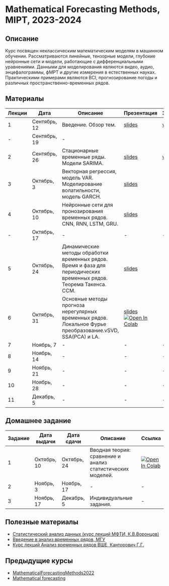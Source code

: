 # Mathematical Forecasting Methods, MIPT, 2023-2024

## Описание
Курс посвящен неклассическим математическим моделям в машинном обучении. Рассматриваются линейные, тензорные модели, глубокие нейронные сети и модели, работающие с дифференциальными уравнениями. Данными для моделирования являются видео, аудио, энцефалограммы, фМРТ и другие измерения в естественных науках. Практическими примерами являются BCI, прогнозирование погоды и различных пространственно-временных рядов.

## Материалы

| Лекции | Дата | Описание | Презентация | Запись |
|---------|------|-------------|---------|-------| 
| 1 | Сентябрь, 12 | Введение. Обзор тем. | [slides](https://github.com/intsystems/MathematicalForecastingMethods/blob/main/lectures/lecture_1/lecture1.pdf) | [video](https://www.youtube.com/live/8Hn3Vj0yMic?si=d9vWlQiDTV1XD8mG) |
| - | Сентябрь, 19 | - | | |
| 2 | Сентябрь, 26 | Стационарные временные ряды. Модели SARIMA.|[slides](https://github.com/intsystems/MathematicalForecastingMethods/blob/main/lectures/lecture_2/lecture2.pdf)|[video](https://www.youtube.com/live/AXiF5h1M40o?si=ARmq0dPVciU0fB-H) |
| 3 | Октябрь, 3 | Векторная регрессия, модель VAR. Моделирование волатильности, модель GARCH.| [slides](https://github.com/intsystems/MathematicalForecastingMethods/blob/main/lectures/lecture_3/lecture3.pdf)| |
| 4 | Октябрь, 10 | Нейронные сети для пронозирования временных рядов. CNN, RNN, LSTM, GRU. | [slides](https://github.com/intsystems/MathematicalForecastingMethods/blob/main/lectures/lecture_4/lecture4.pdf)|| |
| - | Октябрь, 17 |-|-|-|
| 5 | Октябрь, 24 | Динамические методы обработки временных рядов. Время и фаза для периодических временных рядов. Теорема Такенса. CCM. | [slides](https://github.com/intsystems/MathematicalForecastingMethods/blob/main/lectures/lecture_5/lecture5.pdf) | |
| 6 | Октябрь, 31| Основные методы прогноза нерегулярных временных рядов. Локальное Фурье преобразование.vSVD, SSA(PCA) и LA. |[slides](https://github.com/intsystems/MathematicalForecastingMethods/blob/main/lectures/lecture_6/lecture6.pdf) [![Open In Colab](https://colab.research.google.com/assets/colab-badge.svg)](https://drive.google.com/file/d/1hsyLrDpYgWlGy08hF6KcOs7KvROYSdV4/view?usp=sharing)| |
| 7 | Ноябрь, 7 | - | - | - |
| 8 | Ноябрь, 14 | - | - | - |
| 9 | Ноябрь, 21 | - | - | - |
| 10 | Ноябрь, 28 | - | - | - |
| 11 | Декабрь, 5 | - | - | - |

## Домашнее задание 
| Задание | Дата выдачи | Дата сдачи | Описание | Ссылка |
|---------|------|-------------|--------|-------|
| 1 | Октябрь, 10 | Октябрь, 24 | Вводная теория: сравнение и анализ статистических моделей. | [![Open In Colab](https://colab.research.google.com/assets/colab-badge.svg)](https://colab.research.google.com/drive/16f63TDQWBTRHiEv_qqy09BPEsX5hST45?usp=sharing)|
| 2 | Ноябрь, 3 | Ноябрь, 17 | - | - |
| 3 | Ноябрь, 17 | Декабрь, 5 | Индивидуальные задания. | - |

## Полезные материалы
- [Статистический анализ данных (курс лекций МФТИ, К.В.Воронцов)](http://www.machinelearning.ru/wiki/index.php?title=%D0%A1%D1%82%D0%B0%D1%82%D0%B8%D1%81%D1%82%D0%B8%D1%87%D0%B5%D1%81%D0%BA%D0%B8%D0%B9_%D0%B0%D0%BD%D0%B0%D0%BB%D0%B8%D0%B7_%D0%B4%D0%B0%D0%BD%D0%BD%D1%8B%D1%85_%28%D0%BA%D1%83%D1%80%D1%81_%D0%BB%D0%B5%D0%BA%D1%86%D0%B8%D0%B9%2C_%D0%9A.%D0%92.%D0%92%D0%BE%D1%80%D0%BE%D0%BD%D1%86%D0%BE%D0%B2%29)
- [Введение в анализ временных рядов, МГУ](https://mse.msu.ru/wp-content/uploads/2021/03/%D0%92%D0%B2%D0%B5%D0%B4%D0%B5%D0%BD%D0%B8%D0%B5-%D0%B2-%D0%B0%D0%BD%D0%B0%D0%BB%D0%B8%D0%B7-%D0%B2%D1%80%D0%B5%D0%BC%D0%B5%D0%BD%D0%BD%D1%8B%D1%85-%D1%80%D1%8F%D0%B4%D0%BE%D0%B2-1.pdf)
- [Курс лекций Анализ временных рядов ВШЕ, Канторович Г.Г.](https://ej.hse.ru/data/2010/12/31/1208182144/06_01_06.pdf)

## Предыдущие курсы
- [MathematicalForecastingMethods2022](https://github.com/intsystems/MathematicalForecastingMethods/tree/2022-course)
- [Mathematical forecasting](https://m1p.org/index.php/Mathematical_forecasting)



   
   
